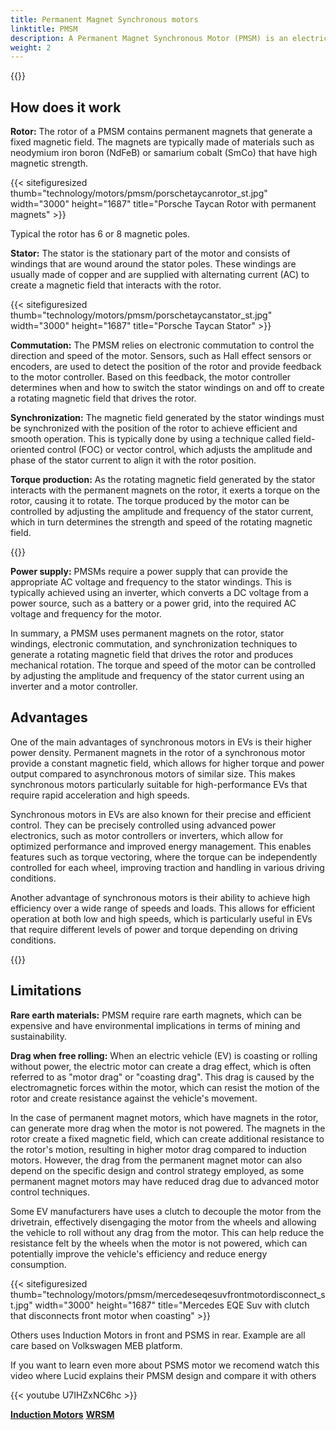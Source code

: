 ```yaml
---
title: Permanent Magnet Synchronous motors
linktitle: PMSM
description: A Permanent Magnet Synchronous Motor (PMSM) is an electric motor that uses permanent magnets on the rotor to generate a magnetic field that interacts with the stator winding to produce mechanical rotation. PMSMs are commonly used in various applications, including electric vehicles, industrial machinery, and appliances.
weight: 2
---
```

<!-- markdownlint-disable MD033 -->

{{<evkxdisplayaddarticle />}}

## How does it work

**Rotor:** The rotor of a PMSM contains permanent magnets that generate a fixed magnetic field. The magnets are typically made of materials such as neodymium iron boron (NdFeB) or samarium cobalt (SmCo) that have high magnetic strength.

{{< sitefiguresized thumb="technology/motors/pmsm/porschetaycanrotor_st.jpg" width="3000" height="1687" title="Porsche Taycan Rotor with permanent magnets" >}}

Typical the rotor has 6 or 8 magnetic poles.

**Stator:** The stator is the stationary part of the motor and consists of windings that are wound around the stator poles. These windings are usually made of copper and are supplied with alternating current (AC) to create a magnetic field that interacts with the rotor.

{{< sitefiguresized thumb="technology/motors/pmsm/porschetaycanstator_st.jpg" width="3000" height="1687" title="Porsche Taycan Stator" >}}

**Commutation:** The PMSM relies on electronic commutation to control the direction and speed of the motor. Sensors, such as Hall effect sensors or encoders, are used to detect the position of the rotor and provide feedback to the motor controller. Based on this feedback, the motor controller determines when and how to switch the stator windings on and off to create a rotating magnetic field that drives the rotor.

**Synchronization:** The magnetic field generated by the stator windings must be synchronized with the position of the rotor to achieve efficient and smooth operation. This is typically done by using a technique called field-oriented control (FOC) or vector control, which adjusts the amplitude and phase of the stator current to align it with the rotor position.

**Torque production:** As the rotating magnetic field generated by the stator interacts with the permanent magnets on the rotor, it exerts a torque on the rotor, causing it to rotate. The torque produced by the motor can be controlled by adjusting the amplitude and frequency of the stator current, which in turn determines the strength and speed of the rotating magnetic field.

{{<evkxdisplayaddarticle />}}

**Power supply:** PMSMs require a power supply that can provide the appropriate AC voltage and frequency to the stator windings. This is typically achieved using an inverter, which converts a DC voltage from a power source, such as a battery or a power grid, into the required AC voltage and frequency for the motor.

In summary, a PMSM uses permanent magnets on the rotor, stator windings, electronic commutation, and synchronization techniques to generate a rotating magnetic field that drives the rotor and produces mechanical rotation. The torque and speed of the motor can be controlled by adjusting the amplitude and frequency of the stator current using an inverter and a motor controller.

## Advantages

One of the main advantages of synchronous motors in EVs is their higher power density. Permanent magnets in the rotor of a synchronous motor provide a constant magnetic field, which allows for higher torque and power output compared to asynchronous motors of similar size. This makes synchronous motors particularly suitable for high-performance EVs that require rapid acceleration and high speeds.

Synchronous motors in EVs are also known for their precise and efficient control. They can be precisely controlled using advanced power electronics, such as motor controllers or inverters, which allow for optimized performance and improved energy management. This enables features such as torque vectoring, where the torque can be independently controlled for each wheel, improving traction and handling in various driving conditions.

Another advantage of synchronous motors is their ability to achieve high efficiency over a wide range of speeds and loads. This allows for efficient operation at both low and high speeds, which is particularly useful in EVs that require different levels of power and torque depending on driving conditions.

{{<evkxdisplayaddarticle />}}

## Limitations

**Rare earth materials:** PMSM require rare earth magnets, which can be expensive and have environmental implications in terms of mining and sustainability.

**Drag when free rolling:** When an electric vehicle (EV) is coasting or rolling without power, the electric motor can create a drag effect, which is often referred to as "motor drag" or "coasting drag". This drag is caused by the electromagnetic forces within the motor, which can resist the motion of the rotor and create resistance against the vehicle's movement.

In the case of permanent magnet motors, which have magnets in the rotor, can generate more drag when the motor is not powered. The magnets in the rotor create a fixed magnetic field, which can create additional resistance to the rotor's motion, resulting in higher motor drag compared to induction motors. However, the drag from the permanent magnet motor can also depend on the specific design and control strategy employed, as some permanent magnet motors may have reduced drag due to advanced motor control techniques.

Some EV manufacturers have uses a clutch to decouple the motor from the drivetrain, effectively disengaging the motor from the wheels and allowing the vehicle to roll without any drag from the motor. This can help reduce the resistance felt by the wheels when the motor is not powered, which can potentially improve the vehicle's efficiency and reduce energy consumption.

{{< sitefiguresized thumb="technology/motors/pmsm/mercedeseqesuvfrontmotordisconnect_st.jpg" width="3000" height="1687" title="Mercedes EQE Suv with clutch that disconnects front motor when coasting" >}}

Others uses Induction Motors in front and PSMS in rear. Example are all care based on Volkswagen MEB platform.

If you want to learn even more about PSMS motor we recomend watch this video where Lucid explains their PMSM design and compare it with others

{{< youtube U7IHZxNC6hc >}}

<div class="mt-3 mb-3">
    <a href="../asm/" class="text-decoration-none text-black"><strong><i class="bi-arrow-left"></i> Induction Motors</strong></a>
    <a href="../wrsm/" class="text-decoration-none text-black float-end"><strong>WRSM<i class="bi-arrow-right"></i></strong></a>
</div>